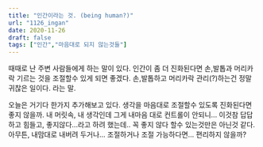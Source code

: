 ```yaml
---
title: "인간이라는 것. (being human?)"
url: "1126_ingan"
date: 2020-11-26
draft: false
tags: ["인간","마음대로 되지 않는것들"]
---
```

때때로 난 주변 사람들에게 하는 말이 있다. 인간이 좀 더 진화된다면 손,발톱과 머리카락 기르는 것을 조절할수 있게 되면 좋겠다. 손,발톱하고 머리카락 관리(?)하는건 정말 귀찮은 일이다. 라는 말.

오늘은 거기다 한가지 추가해보고 있다. 생각을 마음대로 조절할수 있도록 진화된다면 좋지 않을까. 내 머릿속, 내 생각인데 그게 내마음 대로 컨트롤이 안되니... 이것참 답답하고 힘들고, 좋지않다...라고 하려 했는데.. 꼭 좋지 않다 할수 있는것만은 아닌것 같다. 아무튼, 내맘대로 내버려 두거나... 조절하거나 조절 가능하다면... 편리하지 않을까?
